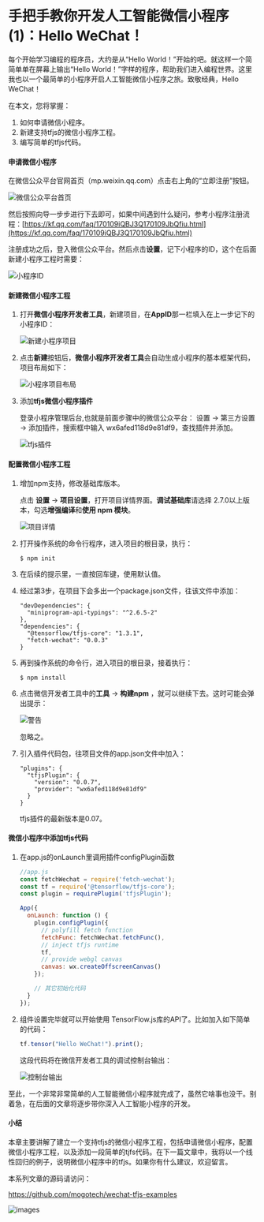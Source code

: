 # 手把手教你开发人工智能微信小程序(1)：Hello WeChat！

每个开始学习编程的程序员，大约是从“Hello World！”开始的吧。就这样一个简简单单在屏幕上输出“Hello World！”字样的程序，帮助我们进入编程世界。这里我也以一个最简单的小程序开启人工智能微信小程序之旅。致敬经典，Hello WeChat！

在本文，您将掌握：

1. 如何申请微信小程序。
2. 新建支持tfjs的微信小程序工程。
3. 编写简单的tfjs代码。

#### 申请微信小程序

在微信公众平台官网首页（mp.weixin.qq.com）点击右上角的“立即注册”按钮。

![微信公众平台首页](https://raw.githubusercontent.com/mogoweb/mywritings/master/book_wechat/201912/images/wechat_ml_01_hello_wechat_01.png)

然后按照向导一步步进行下去即可，如果中间遇到什么疑问，参考小程序注册流程：[https://kf.qq.com/faq/170109iQBJ3Q170109JbQfiu.html](https://kf.qq.com/faq/170109iQBJ3Q170109JbQfiu.html)

注册成功之后，登入微信公众平台。然后点击**设置**，记下小程序的ID，这个在后面新建小程序工程时需要：

![小程序ID](https://raw.githubusercontent.com/mogoweb/mywritings/master/book_wechat/201912/images/wechat_ml_01_hello_wechat_02.png)

#### 新建微信小程序工程

1. 打开**微信小程序开发者工具**，新建项目，在**AppID**那一栏填入在上一步记下的小程序ID：
   
   ![新建小程序项目](https://raw.githubusercontent.com/mogoweb/mywritings/master/book_wechat/201912/images/wechat_ml_01_hello_wechat_03.png)

2. 点击**新建**按钮后，**微信小程序开发者工具**会自动生成小程序的基本框架代码，项目布局如下：
   
   ![小程序项目布局](https://raw.githubusercontent.com/mogoweb/mywritings/master/book_wechat/201912/images/wechat_ml_01_hello_wechat_04.png)

3. 添加**tfjs微信小程序插件**
   
   登录小程序管理后台,也就是前面步骤中的微信公众平台： 设置 -> 第三方设置 -> 添加插件，搜索框中输入 wx6afed118d9e81df9，查找插件并添加。

   ![tfjs插件](https://raw.githubusercontent.com/mogoweb/mywritings/master/book_wechat/201912/images/wechat_ml_01_hello_wechat_05.png)

#### 配置微信小程序工程

1. 增加npm支持，修改基础库版本。
   
   点击 **设置** -> **项目设置**，打开项目详情界面。**调试基础库**请选择 2.7.0以上版本，勾选**增强编译**和**使用 npm 模块**。

   ![项目详情](https://raw.githubusercontent.com/mogoweb/mywritings/master/book_wechat/201912/images/wechat_ml_01_hello_wechat_06.png)

2. 打开操作系统的命令行程序，进入项目的根目录，执行：

   ```
   $ npm init
   ```

3. 在后续的提示里，一直按回车键，使用默认值。
4. 经过第3步，在项目下会多出一个package.json文件，往该文件中添加：
   
   ```
   "devDependencies": {
     "miniprogram-api-typings": "^2.6.5-2"
   },
   "dependencies": {
     "@tensorflow/tfjs-core": "1.3.1",
     "fetch-wechat": "0.0.3"
   }
   ```
5. 再到操作系统的命令行，进入项目的根目录，接着执行：

   ```
   $ npm install
   ```

6. 点击微信开发者工具中的**工具** -> **构建npm** ，就可以继续下去。这时可能会弹出提示：

   ![警告](https://raw.githubusercontent.com/mogoweb/mywritings/master/book_wechat/201912/images/wechat_ml_01_hello_wechat_07.png)
   
   忽略之。

7. 引入插件代码包，往项目文件的app.json文件中加入：
   
   ```
   "plugins": {
     "tfjsPlugin": {
       "version": "0.0.7",
       "provider": "wx6afed118d9e81df9"
     }
   }
   ```

   tfjs插件的最新版本是0.07。

#### 微信小程序中添加tfjs代码

1. 在app.js的onLaunch里调用插件configPlugin函数

   ```javascript
   //app.js
   const fetchWechat = require('fetch-wechat');
   const tf = require('@tensorflow/tfjs-core');
   const plugin = requirePlugin('tfjsPlugin');

   App({
     onLaunch: function () {
       plugin.configPlugin({
         // polyfill fetch function
         fetchFunc: fetchWechat.fetchFunc(),
         // inject tfjs runtime
         tf,
         // provide webgl canvas
         canvas: wx.createOffscreenCanvas()
       });

       // 其它初始化代码
     }
   });
   ```

2. 组件设置完毕就可以开始使用 TensorFlow.js库的API了。比如加入如下简单的代码：
   
   ```javascript
   tf.tensor("Hello WeChat!").print();
   ```
   
   这段代码将在微信开发者工具的调试控制台输出：

   ![控制台输出](https://raw.githubusercontent.com/mogoweb/mywritings/master/book_wechat/201912/images/wechat_ml_01_hello_wechat_08.png)


至此，一个非常非常简单的人工智能微信小程序就完成了，虽然它啥事也没干。别着急，在后面的文章将逐步带你深入人工智能小程序的开发。

#### 小结

本章主要讲解了建立一个支持tfjs的微信小程序工程，包括申请微信小程序，配置微信小程序工程，以及添加一段简单的tjfs代码。在下一篇文章中，我将以一个线性回归的例子，说明微信小程序中的tfjs。如果你有什么建议，欢迎留言。

本系列文章的源码请访问：

https://github.com/mogotech/wechat-tfjs-examples

![images](https://raw.githubusercontent.com/mogoweb/mywritings/master/book_wechat/common_images/%E5%BE%AE%E4%BF%A1%E5%85%AC%E4%BC%97%E5%8F%B7_%E5%85%B3%E6%B3%A8%E4%BA%8C%E7%BB%B4%E7%A0%81.png)

